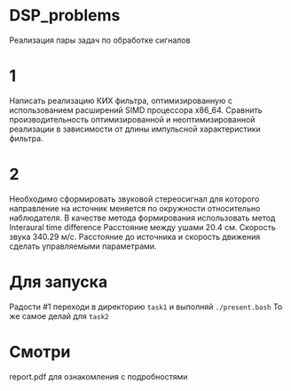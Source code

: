 # DSP_problems
Реализация пары задач по обработке сигналов

# 1
Написать реализацию КИХ фильтра, оптимизированную с использованием расширений SIMD процессора x86_64. Сравнить производительность оптимизированной и неоптимизированной реализации в зависимости от длины импульсной характеристики фильтра.

# 2
Необходимо сформировать звуковой стереосигнал для которого направление на источник меняется по окружности относительно наблюдателя. В качестве метода формирования использовать метод Interaural time difference
Расстояние между ушами 20.4 см. Скорость звука 340.29 м/c. 
Расстояние до источника и скорость движения сделать управляемыми параметрами.

# Для запуска
Радости #1 переходи в директорию `task1` и выполняй `./present.bash`
То же самое делай для `task2`

# Смотри
report.pdf для ознакомления с подробностями
